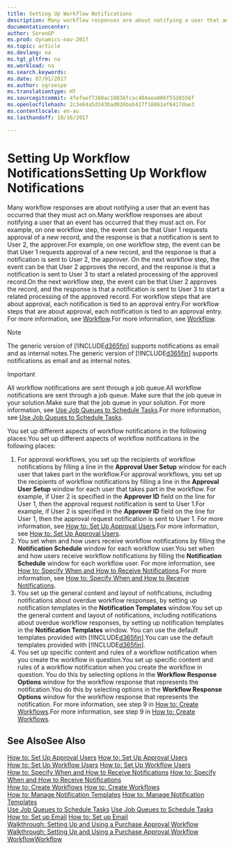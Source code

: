 ```yaml
---
title: Setting Up Workflow Notifications
description: Many workflow responses are about notifying a user that an event has occurred that they must act on. For example, on one workflow step, the event can be that User 1 requests approval of a new record, and the response is that a notification is sent to User 2, the approver. On the next workflow step, the event can be that User 2 approves the record, and the response is that a notification is sent to User 3 to start a related processing of the approved record. For workflow steps that are about approval, each notification is tied to an approval entry.
documentationcenter: 
author: SorenGP
ms.prod: dynamics-nav-2017
ms.topic: article
ms.devlang: na
ms.tgt_pltfrm: na
ms.workload: na
ms.search.keywords: 
ms.date: 07/01/2017
ms.author: sgroespe
ms.translationtype: HT
ms.sourcegitcommit: 4fefaef7380ac10836fcac404eea006f55d8556f
ms.openlocfilehash: 2c3e64a5d343bad026ba5417f18861ef6417dae3
ms.contentlocale: en-au
ms.lasthandoff: 10/16/2017

---
```

# <a name="setting-up-workflow-notifications"></a><span data-ttu-id="9704a-106">Setting Up Workflow Notifications</span><span class="sxs-lookup"><span data-stu-id="9704a-106">Setting Up Workflow Notifications</span></span>
<span data-ttu-id="9704a-107">Many workflow responses are about notifying a user that an event has occurred that they must act on.</span><span class="sxs-lookup"><span data-stu-id="9704a-107">Many workflow responses are about notifying a user that an event has occurred that they must act on.</span></span> <span data-ttu-id="9704a-108">For example, on one workflow step, the event can be that User 1 requests approval of a new record, and the response is that a notification is sent to User 2, the approver.</span><span class="sxs-lookup"><span data-stu-id="9704a-108">For example, on one workflow step, the event can be that User 1 requests approval of a new record, and the response is that a notification is sent to User 2, the approver.</span></span> <span data-ttu-id="9704a-109">On the next workflow step, the event can be that User 2 approves the record, and the response is that a notification is sent to User 3 to start a related processing of the approved record.</span><span class="sxs-lookup"><span data-stu-id="9704a-109">On the next workflow step, the event can be that User 2 approves the record, and the response is that a notification is sent to User 3 to start a related processing of the approved record.</span></span> <span data-ttu-id="9704a-110">For workflow steps that are about approval, each notification is tied to an approval entry.</span><span class="sxs-lookup"><span data-stu-id="9704a-110">For workflow steps that are about approval, each notification is tied to an approval entry.</span></span> <span data-ttu-id="9704a-111">For more information, see [Workflow](across-workflow.md).</span><span class="sxs-lookup"><span data-stu-id="9704a-111">For more information, see [Workflow](across-workflow.md).</span></span>  

> [!NOTE]  
>  <span data-ttu-id="9704a-112">The generic version of [!INCLUDE[d365fin](includes/d365fin_md.md)] supports notifications as email and as internal notes.</span><span class="sxs-lookup"><span data-stu-id="9704a-112">The generic version of [!INCLUDE[d365fin](includes/d365fin_md.md)] supports notifications as email and as internal notes.</span></span>  

> [!IMPORTANT]  
>  <span data-ttu-id="9704a-113">All workflow notifications are sent through a job queue.</span><span class="sxs-lookup"><span data-stu-id="9704a-113">All workflow notifications are sent through a job queue.</span></span> <span data-ttu-id="9704a-114">Make sure that the job queue in your solution.</span><span class="sxs-lookup"><span data-stu-id="9704a-114">Make sure that the job queue in your solution.</span></span> <span data-ttu-id="9704a-115">For more information, see [Use Job Queues to Schedule Tasks](admin-job-queues-schedule-tasks.md).</span><span class="sxs-lookup"><span data-stu-id="9704a-115">For more information, see [Use Job Queues to Schedule Tasks](admin-job-queues-schedule-tasks.md).</span></span>

<span data-ttu-id="9704a-116">You set up different aspects of workflow notifications in the following places:</span><span class="sxs-lookup"><span data-stu-id="9704a-116">You set up different aspects of workflow notifications in the following places:</span></span>  

1.  <span data-ttu-id="9704a-117">For approval workflows, you set up the recipients of workflow notifications by filling a line in the **Approval User Setup** window for each user that takes part in the workflow.</span><span class="sxs-lookup"><span data-stu-id="9704a-117">For approval workflows, you set up the recipients of workflow notifications by filling a line in the **Approval User Setup** window for each user that takes part in the workflow.</span></span> <span data-ttu-id="9704a-118">For example, if User 2 is specified in the **Approver ID** field on the line for User 1, then the approval request notification is sent to User 1.</span><span class="sxs-lookup"><span data-stu-id="9704a-118">For example, if User 2 is specified in the **Approver ID** field on the line for User 1, then the approval request notification is sent to User 1.</span></span> <span data-ttu-id="9704a-119">For more information, see [How to: Set Up Approval Users](across-how-to-set-up-approval-users.md).</span><span class="sxs-lookup"><span data-stu-id="9704a-119">For more information, see [How to: Set Up Approval Users](across-how-to-set-up-approval-users.md).</span></span>  
2.  <span data-ttu-id="9704a-120">You set when and how users receive workflow notifications by filling the **Notification Schedule** window for each workflow user.</span><span class="sxs-lookup"><span data-stu-id="9704a-120">You set when and how users receive workflow notifications by filling the **Notification Schedule** window for each workflow user.</span></span> <span data-ttu-id="9704a-121">For more information, see [How to: Specify When and How to Receive Notifications](across-how-to-specify-when-and-how-to-receive-notifications.md).</span><span class="sxs-lookup"><span data-stu-id="9704a-121">For more information, see [How to: Specify When and How to Receive Notifications](across-how-to-specify-when-and-how-to-receive-notifications.md).</span></span>  
3.  <span data-ttu-id="9704a-122">You set up the general content and layout of notifications, including notifications about overdue workflow responses, by setting up notification templates in the **Notification Templates** window.</span><span class="sxs-lookup"><span data-stu-id="9704a-122">You set up the general content and layout of notifications, including notifications about overdue workflow responses, by setting up notification templates in the **Notification Templates** window.</span></span> <span data-ttu-id="9704a-123">You can use the default templates provided with [!INCLUDE[d365fin](includes/d365fin_md.md)].</span><span class="sxs-lookup"><span data-stu-id="9704a-123">You can use the default templates provided with [!INCLUDE[d365fin](includes/d365fin_md.md)].</span></span>  
4.  <span data-ttu-id="9704a-124">You set up specific content and rules of a workflow notification when you create the workflow in question.</span><span class="sxs-lookup"><span data-stu-id="9704a-124">You set up specific content and rules of a workflow notification when you create the workflow in question.</span></span> <span data-ttu-id="9704a-125">You do this by selecting options in the **Workflow Response Options** window for the workflow response that represents the notification.</span><span class="sxs-lookup"><span data-stu-id="9704a-125">You do this by selecting options in the **Workflow Response Options** window for the workflow response that represents the notification.</span></span> <span data-ttu-id="9704a-126">For more information, see step 9 in [How to: Create Workflows](across-how-to-create-workflows.md).</span><span class="sxs-lookup"><span data-stu-id="9704a-126">For more information, see step 9 in [How to: Create Workflows](across-how-to-create-workflows.md).</span></span>  

## <a name="see-also"></a><span data-ttu-id="9704a-127">See Also</span><span class="sxs-lookup"><span data-stu-id="9704a-127">See Also</span></span>  
 <span data-ttu-id="9704a-128">[How to: Set Up Approval Users](across-how-to-set-up-approval-users.md) </span><span class="sxs-lookup"><span data-stu-id="9704a-128">[How to: Set Up Approval Users](across-how-to-set-up-approval-users.md) </span></span>  
 <span data-ttu-id="9704a-129">[How to: Set Up Workflow Users](across-how-to-set-up-workflow-users.md) </span><span class="sxs-lookup"><span data-stu-id="9704a-129">[How to: Set Up Workflow Users](across-how-to-set-up-workflow-users.md) </span></span>  
 <span data-ttu-id="9704a-130">[How to: Specify When and How to Receive Notifications](across-how-to-specify-when-and-how-to-receive-notifications.md) </span><span class="sxs-lookup"><span data-stu-id="9704a-130">[How to: Specify When and How to Receive Notifications](across-how-to-specify-when-and-how-to-receive-notifications.md) </span></span>  
 <span data-ttu-id="9704a-131">[How to: Create Workflows](across-how-to-create-workflows.md) </span><span class="sxs-lookup"><span data-stu-id="9704a-131">[How to: Create Workflows](across-how-to-create-workflows.md) </span></span>  
 <span data-ttu-id="9704a-132">[How to: Manage Notification Templates](across-how-to-manage-notification-templates.md) </span><span class="sxs-lookup"><span data-stu-id="9704a-132">[How to: Manage Notification Templates](across-how-to-manage-notification-templates.md) </span></span>  
 <span data-ttu-id="9704a-133">[Use Job Queues to Schedule Tasks](admin-job-queues-schedule-tasks.md) </span><span class="sxs-lookup"><span data-stu-id="9704a-133">[Use Job Queues to Schedule Tasks](admin-job-queues-schedule-tasks.md) </span></span>  
 <span data-ttu-id="9704a-134">[How to: Set up Email](madeira-how-setup-email.md) </span><span class="sxs-lookup"><span data-stu-id="9704a-134">[How to: Set up Email](madeira-how-setup-email.md) </span></span>  
 <span data-ttu-id="9704a-135">[Walkthrough: Setting Up and Using a Purchase Approval Workflow](walkthrough-setting-up-and-using-a-purchase-approval-workflow.md) </span><span class="sxs-lookup"><span data-stu-id="9704a-135">[Walkthrough: Setting Up and Using a Purchase Approval Workflow](walkthrough-setting-up-and-using-a-purchase-approval-workflow.md) </span></span>  
 [<span data-ttu-id="9704a-136">Workflow</span><span class="sxs-lookup"><span data-stu-id="9704a-136">Workflow</span></span>](across-workflow.md)   

